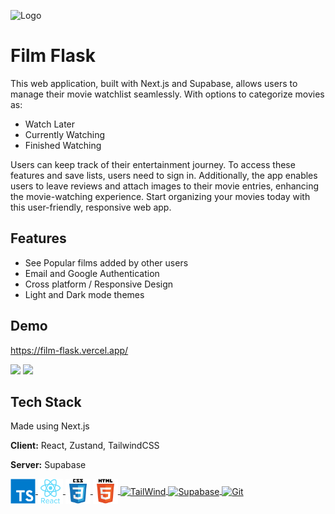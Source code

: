 ![Logo](https://raw.githubusercontent.com/chan-gonzales/film-flask/d72955c89c41f567dfa18d5b7f56e8d743d860bd/public/images/ff-logo.svg)

# Film Flask

This web application, built with Next.js and Supabase, allows users to manage their movie watchlist seamlessly. With options to categorize movies as:

- Watch Later
- Currently Watching
- Finished Watching

Users can keep track of their entertainment journey. To access these features and save lists, users need to sign in. Additionally, the app enables users to leave reviews and attach images to their movie entries, enhancing the movie-watching experience. Start organizing your movies today with this user-friendly, responsive web app.

## Features

- See Popular films added by other users
- Email and Google Authentication
- Cross platform / Responsive Design
- Light and Dark mode themes

## Demo

https://film-flask.vercel.app/

![](https://s6.gifyu.com/images/S6nAu.gif)
![](https://miro.medium.com/v2/resize:fit:750/1*Gvgtvd6wJqRFxbA_q0iZYQ.gif)

## Tech Stack

Made using Next.js

**Client:** React, Zustand, TailwindCSS

**Server:** Supabase

<a href="https://www.typescriptlang.org/" target="blank">
<img align="center" src="https://raw.githubusercontent.com/devicons/devicon/master/icons/typescript/typescript-original.svg" alt="TypeScript" height="40" width="40" />
</a>
<a href="https://reactjs.org/" target="blank">
<img align="center" src="https://raw.githubusercontent.com/devicons/devicon/master/icons/react/react-original-wordmark.svg" alt="React" height="40" width="40" />
</a>
<a href="https://www.w3schools.com/css/" target="blank">
<img align="center" src="https://raw.githubusercontent.com/devicons/devicon/master/icons/css3/css3-original-wordmark.svg" alt="Css3" height="40" width="40" />
</a>
<a href="https://www.w3.org/html/" target="blank">
<img align="center" src="https://raw.githubusercontent.com/devicons/devicon/master/icons/html5/html5-original-wordmark.svg" alt="Html5" height="40" width="40" />
</a>
<a href="https://tailwindcss.com/" target="blank">
<img align="center" src="https://www.vectorlogo.zone/logos/tailwindcss/tailwindcss-icon.svg" alt="TailWind" height="40" width="40" />
</a>
<a href="https://supabase.com/" target="blank">
<img align="center" src="https://raw.githubusercontent.com/patrickpiccini/devicons/687ea87f66801c164da6793be2de9e95e4e20ca8/icons/light/Supabase.svg" alt="Supabase" height="40" width="40" />
</a>
<a href="https://git-scm.com/" target="blank">
<img align="center" src="https://www.vectorlogo.zone/logos/git-scm/git-scm-icon.svg" alt="Git" height="40" width="40" />
</a>

